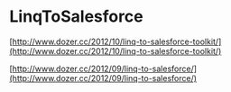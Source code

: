 LinqToSalesforce
================

[http://www.dozer.cc/2012/10/linq-to-salesforce-toolkit/](http://www.dozer.cc/2012/10/linq-to-salesforce-toolkit/)

[http://www.dozer.cc/2012/09/linq-to-salesforce/](http://www.dozer.cc/2012/09/linq-to-salesforce/)
